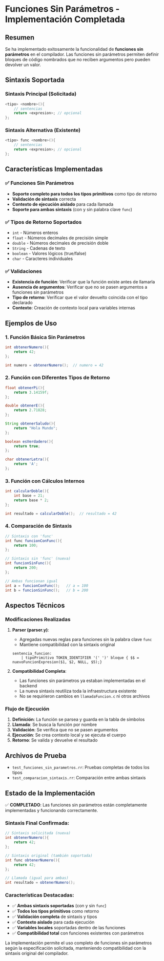 # Funciones Sin Parámetros - Implementación Completada

## Resumen

Se ha implementado exitosamente la funcionalidad de **funciones sin parámetros** en el compilador. Las funciones sin parámetros permiten definir bloques de código nombrados que no reciben argumentos pero pueden devolver un valor.

## Sintaxis Soportada

### Sintaxis Principal (Solicitada)

```java
<tipo> <nombre>(){
    // sentencias
    return <expresion>; // opcional
};
```

### Sintaxis Alternativa (Existente)

```java
<tipo> func <nombre>(){
    // sentencias
    return <expresion>; // opcional
};
```

## Características Implementadas

### ✅ Funciones Sin Parámetros

- **Soporte completo para todos los tipos primitivos** como tipo de retorno
- **Validación de sintaxis** correcta
- **Contexto de ejecución aislado** para cada llamada
- **Soporte para ambas sintaxis** (con y sin palabra clave `func`)

### ✅ Tipos de Retorno Soportados

- `int` - Números enteros
- `float` - Números decimales de precisión simple
- `double` - Números decimales de precisión doble
- `String` - Cadenas de texto
- `boolean` - Valores lógicos (true/false)
- `char` - Caracteres individuales

### ✅ Validaciones

- **Existencia de función**: Verificar que la función existe antes de llamarla
- **Ausencia de argumentos**: Verificar que no se pasen argumentos a funciones sin parámetros
- **Tipo de retorno**: Verificar que el valor devuelto coincida con el tipo declarado
- **Contexto**: Creación de contexto local para variables internas

## Ejemplos de Uso

### 1. Función Básica Sin Parámetros

```java
int obtenerNumero(){
    return 42;
};

int numero = obtenerNumero();  // numero = 42
```

### 2. Función con Diferentes Tipos de Retorno

```java
float obtenerPi(){
    return 3.14159f;
};

double obtenerE(){
    return 2.71828;
};

String obtenerSaludo(){
    return "Hola Mundo";
};

boolean esVerdadero(){
    return true;
};

char obtenerLetra(){
    return 'A';
};
```

### 3. Función con Cálculos Internos

```java
int calcularDoble(){
    int base = 21;
    return base * 2;
};

int resultado = calcularDoble();  // resultado = 42
```

### 4. Comparación de Sintaxis

```java
// Sintaxis con 'func'
int func funcionConFunc(){
    return 100;
};

// Sintaxis sin 'func' (nueva)
int funcionSinFunc(){
    return 200;
};

// Ambas funcionan igual
int a = funcionConFunc();   // a = 100
int b = funcionSinFunc();   // b = 200
```

## Aspectos Técnicos

### Modificaciones Realizadas

1. **Parser (parser.y)**:

   - Agregadas nuevas reglas para funciones sin la palabra clave `func`
   - Mantiene compatibilidad con la sintaxis original

   ```bison
   sentencia_funcion:
       | tipoPrimitivo TOKEN_IDENTIFIER '(' ')' bloque { $$ = nuevoFuncionExpresion($1, $2, NULL, $5);}
   ```

2. **Compatibilidad Completa**:
   - Las funciones sin parámetros ya estaban implementadas en el backend
   - La nueva sintaxis reutiliza toda la infraestructura existente
   - No se requirieron cambios en `llamadaFuncion.c` ni otros archivos

### Flujo de Ejecución

1. **Definición**: La función se parsea y guarda en la tabla de símbolos
2. **Llamada**: Se busca la función por nombre
3. **Validación**: Se verifica que no se pasen argumentos
4. **Ejecución**: Se crea contexto local y se ejecuta el cuerpo
5. **Retorno**: Se valida y devuelve el resultado

## Archivos de Prueba

- `test_funciones_sin_parametros.rr`: Pruebas completas de todos los tipos
- `test_comparacion_sintaxis.rr`: Comparación entre ambas sintaxis

## Estado de la Implementación

✅ **COMPLETADO**: Las funciones sin parámetros están completamente implementadas y funcionando correctamente.

### Sintaxis Final Confirmada:

```java
// Sintaxis solicitada (nueva)
int obtenerNumero(){
    return 42;
};

// Sintaxis original (también soportada)
int func obtenerNumero(){
    return 42;
};

// Llamada (igual para ambas)
int resultado = obtenerNumero();
```

### Características Destacadas:

- ✅ **Ambas sintaxis soportadas** (con y sin `func`)
- ✅ **Todos los tipos primitivos** como retorno
- ✅ **Validación completa** de sintaxis y tipos
- ✅ **Contexto aislado** para cada ejecución
- ✅ **Variables locales** soportadas dentro de las funciones
- ✅ **Compatibilidad total** con funciones existentes con parámetros

La implementación permite el uso completo de funciones sin parámetros según la especificación solicitada, manteniendo compatibilidad con la sintaxis original del compilador.
